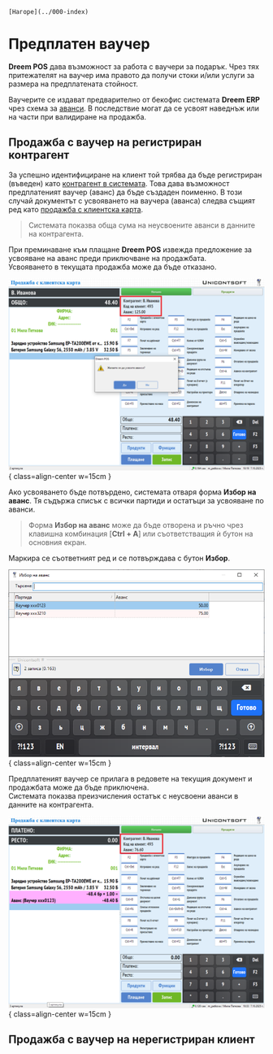 ```{only} html
[Нагоре](../000-index)
```

# **Предплатен ваучер**

**Dreem POS** дава възможност за работа с ваучери за подарък. Чрез тях притежателят на ваучер има правото да получи стоки и/или услуги за размера на предплатената стойност.  

Ваучерите се издават предварително от бекофис системата **Dreem ERP** чрез схема за [аванси](../../erp/002-docs/002-trade-system/001-orders-sales-purchase-documents/008-advances.md). В последствие могат да се усвоят наведнъж или на части при валидиране на продажба.   

## **Продажба с ваучер на регистриран контрагент**

За успешно идентифициране на клиент той трябва да бъде регистриран (въведен) като [контрагент в системата](003-new-cp.md). Това дава възможност предплатеният ваучер (аванс) да бъде създаден поименно. В този случай документът с усвояването на ваучера (аванса) следва същият ред като [продажба с клиентска карта](004-cp-sales.md#продажба-с-клиентска-карта).  

> Системата показва обща сума на неусвоените аванси в данните на контрагента.  

При преминаване към плащане **Dreem POS** извежда предложение за усвояване на аванс преди приключване на продажбата.  
Усвояването в текущата продажба може да бъде отказано.  

![](908-gift-voucher1.png){ class=align-center w=15cm }

Ако усвояването бъде потвърдено, системата отваря форма **Избор на аванс**. Тя съдържа списък с всички партиди и остатъци за усвояване по аванси.  

> Форма **Избор на аванс** може да бъде отворена и ръчно чрез клавишна комбинация [**Ctrl + A**] или съответстващия ѝ бутон на основния екран.  

Маркира се съответният ред и се потвърждава с бутон **Избор**.  

![](908-gift-voucher2.png){ class=align-center w=15cm }

Предплатеният ваучер се прилага в редовете на текущия документ и продажбата може да бъде приключена.  
Системата показва преизчисления остатък с неусвоени аванси в данните на контрагента.  

![](908-gift-voucher3.png){ class=align-center w=15cm }


## **Продажба с ваучер на нерегистриран клиент**



